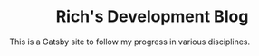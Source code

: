 <h1 align="center">Rich's Development Blog</h1>

This is a Gatsby site to follow my progress in various disciplines.

